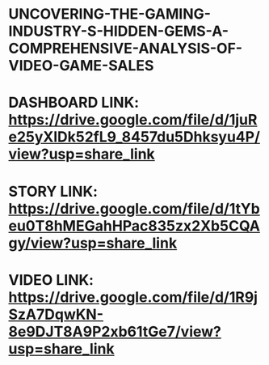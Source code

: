 # UNCOVERING-THE-GAMING-INDUSTRY-S-HIDDEN-GEMS-A-COMPREHENSIVE-ANALYSIS-OF-VIDEO-GAME-SALES
# DASHBOARD LINK: https://drive.google.com/file/d/1juRe25yXlDk52fL9_8457du5Dhksyu4P/view?usp=share_link
# STORY LINK: https://drive.google.com/file/d/1tYbeu0T8hMEGahHPac835zx2Xb5CQAgy/view?usp=share_link
# VIDEO LINK: https://drive.google.com/file/d/1R9jSzA7DqwKN-8e9DJT8A9P2xb61tGe7/view?usp=share_link
